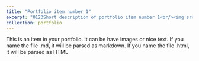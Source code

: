```yaml
--- 
title: "Portfolio item number 1" 
excerpt: "0123Short description of portfolio item number 1<br/><img src='https://chaofanggrp.github.io/pages/images/Res1.png'>" 
collection: portfolio 
--- 
```


This is an item in your portfolio. It can be have images or nice text. If you name the file .md, it will be parsed as markdown. If you name the file .html, it will be parsed as HTML

